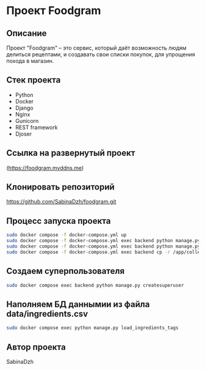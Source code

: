 # Проект Foodgram

## Описание
Проект "Foodgram" – это сервис, который даёт возможность людям делиться рецептами, и создавать свои списки покупок, для упрощения похода в магазин.

## Стек проекта
- Python 
- Docker 
- Django 
- Nginx 
- Gunicorn
- REST framework
- Djoser

## Ссылка на развернутый проект
(https://foodgram.myddns.me)

## Клонировать репозиторий
https://github.com/SabinaDzh/foodgram.git

## Процесс запуска проекта 

```sh
sudo docker compose -f docker-compose.yml up
sudo docker compose -f docker-compose.yml exec backend python manage.py migrate
sudo docker compose -f docker-compose.yml exec backend python manage.py collectstatic
sudo docker compose -f docker-compose.yml exec backend cp -r /app/collected_static/. /backend_static/static/
```
## Создаем суперпользователя
```sh
sudo docker compose exec backend python manage.py createsuperuser
```
## Наполняем БД даннымии из файла data/ingredients.csv
```sh
sudo docker compose exec python manage.py load_ingredients_tags
```

## Автор проекта 
 
SabinaDzh
